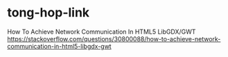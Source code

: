 # tong-hop-link

How To Achieve Network Communication In HTML5 LibGDX/GWT
https://stackoverflow.com/questions/30800088/how-to-achieve-network-communication-in-html5-libgdx-gwt
